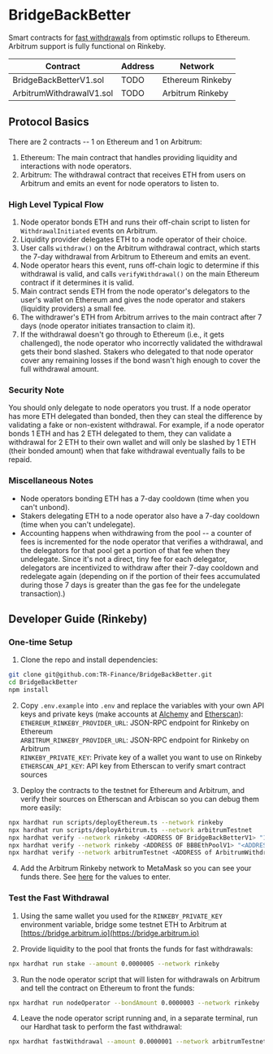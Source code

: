 # BridgeBackBetter

Smart contracts for [fast withdrawals](https://developer.offchainlabs.com/docs/withdrawals) from optimstic rollups to Ethereum. Arbitrum support is fully functional on Rinkeby.

| Contract                 | Address | Network          |
| ------------------------ | ------- | ---------------- |
| BridgeBackBetterV1.sol   | TODO    | Ethereum Rinkeby |
| ArbitrumWithdrawalV1.sol | TODO    | Arbitrum Rinkeby |

## Protocol Basics

There are 2 contracts -- 1 on Ethereum and 1 on Arbitrum:

1. Ethereum: The main contract that handles providing liquidity and interactions with node operators.
2. Arbitrum: The withdrawal contract that receives ETH from users on Arbitrum and emits an event for node operators to listen to.

### High Level Typical Flow

1. Node operator bonds ETH and runs their off-chain script to listen for `WithdrawalInitiated` events on Arbitrum.
2. Liquidity provider delegates ETH to a node operator of their choice.
3. User calls `withdraw()` on the Arbitrum withdrawal contract, which starts the 7-day withdrawal from Arbitrum to Ethereum and emits an event.
4. Node operator hears this event, runs off-chain logic to determine if this withdrawal is valid, and calls `verifyWithdrawal()` on the main Ethereum contract if it determines it is valid.
5. Main contract sends ETH from the node operator's delegators to the user's wallet on Ethereum and gives the node operator and stakers (liquidity providers) a small fee.
6. The withdrawer's ETH from Arbitrum arrives to the main contract after 7 days (node operator initiates transaction to claim it).
7. If the withdrawal doesn't go through to Ethereum (i.e., it gets challenged), the node operator who incorrectly validated the withdrawal gets their bond slashed. Stakers who delegated to that node operator cover any remaining losses if the bond wasn't high enough to cover the full withdrawal amount.

### Security Note

You should only delegate to node operators you trust. If a node operator has more ETH delegated than bonded, then they can steal the difference by validating a fake or non-existent withdrawal. For example, if a node operator bonds 1 ETH and has 2 ETH delegated to them, they can validate a withdrawal for 2 ETH to their own wallet and will only be slashed by 1 ETH (their bonded amount) when that fake withdrawal eventually fails to be repaid.

### Miscellaneous Notes

- Node operators bonding ETH has a 7-day cooldown (time when you can't unbond).
- Stakers delegating ETH to a node operator also have a 7-day cooldown (time when you can't undelegate).
- Accounting happens when withdrawing from the pool -- a counter of fees is incremented for the node operator that verifies a withdrawal, and the delegators for that pool get a portion of that fee when they undelegate. Since it's not a direct, tiny fee for each delegator, delegators are incentivized to withdraw after their 7-day cooldown and redelegate again (depending on if the portion of their fees accumulated during those 7 days is greater than the gas fee for the undelegate transaction).)

## Developer Guide (Rinkeby)

### One-time Setup

1. Clone the repo and install dependencies:

```sh
git clone git@github.com:TR-Finance/BridgeBackBetter.git
cd BridgeBackBetter
npm install
```

2. Copy `.env.example` into `.env` and replace the variables with your own API keys and private keys
   (make accounts at [Alchemy](https://alchemyapi.io/) and [Etherscan](https://etherscan.io)):  
   `ETHEREUM_RINKEBY_PROVIDER_URL`: JSON-RPC endpoint for Rinkeby on Ethereum  
   `ARBITRUM_RINKEBY_PROVIDER_URL`: JSON-RPC endpoint for Rinkeby on Arbitrum  
   `RINKEBY_PRIVATE_KEY`: Private key of a wallet you want to use on Rinkeby  
   `ETHERSCAN_API_KEY`: API key from Etherscan to verify smart contract sources

3. Deploy the contracts to the testnet for Ethereum and Arbitrum, and verify their sources on Etherscan and Arbiscan so you can debug them more easily:

```sh
npx hardhat run scripts/deployEthereum.ts --network rinkeby
npx hardhat run scripts/deployArbitrum.ts --network arbitrumTestnet
npx hardhat verify --network rinkeby <ADDRESS OF BridgeBackBetterV1> "100000000000000000" "100000000000000000"
npx hardhat verify --network rinkeby <ADDRESS OF BBBEthPoolV1> "<ADDRESS OF BridgeBackBetterV1>"
npx hardhat verify --network arbitrumTestnet <ADDRESS of ArbitrumWithdrawalV1>
```

4. Add the Arbitrum Rinkeby network to MetaMask so you can see your funds there. See [here](https://developer.offchainlabs.com/docs/public_testnet) for the values to enter.

### Test the Fast Withdrawal

1. Using the same wallet you used for the `RINKEBY_PRIVATE_KEY` environment variable, bridge some testnet ETH to Arbitrum
   at [https://bridge.arbitrum.io](https://bridge.arbitrum.io)

2. Provide liquidity to the pool that fronts the funds for fast withdrawals:

```sh
npx hardhat run stake --amount 0.0000005 --network rinkeby
```

3. Run the node operator script that will listen for withdrawals on Arbitrum and tell the contract on Ethereum to front the funds:

```sh
npx hardhat run nodeOperator --bondAmount 0.0000003 --network rinkeby
```

4. Leave the node operator script running and, in a separate terminal, run our Hardhat task to perform the fast withdrawal:

```sh
npx hardhat fastWithdrawal --amount 0.0000001 --network arbitrumTestnet
```
